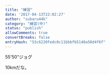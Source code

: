 ```yaml
---
title: "練習"
date: '2017-04-13T22:02:27'
author: "subaru44k"
category: "練習(中)"
status: "publish"
allowComments: true
convertBreaks: false
entryHash: "53c6220fedc0c11bbbfb5140a50d4f6f"
---
```

55'50"ジョグ

10kmだな。
